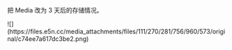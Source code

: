 <p>把 Media 改为 3 天后的存储情况。</p>
![](https://files.e5n.cc/media_attachments/files/111/270/281/756/960/573/original/c74ee7a617dc3be2.png)